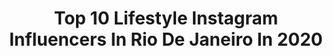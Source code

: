 ---
title: Top 10 Lifestyle Instagram Influencers In Rio De Janeiro In 2020
description: >-
  Find top lifestyle Instagram influencers in Rio De Janeiro in 2020. Most popular hashtags: #quarentena #fiqueemcasa #stayhome #quarantine.
platform: Instagram
profiles:
  - username: "gabriellegoncalves"
    fullname: >-
      GABRIELLE GONÇALVES
    location: "Brazil"
    followers: 7959
    engagement: 873
    commentsToLikes: 0.171829
    id: ck5zr0qa2vo500i147m3hncm6
    verified: false
    hashtags: "#segredodabelezachallenge, #anonovochallenge, #natalchallenge, #achadinhosrenner"
  - username: "euraissacastro"
    fullname: >-
      RAISSA CASTRO TUCHLER
    location: "Brazil"
    followers: 772698
    engagement: 519
    commentsToLikes: 0.004057
    id: ck602sfsriwm90i14n0qxc7ym
    verified: true
    hashtags: "#day1, #sosso7, #day10, #quarantine"
  - username: "comerrezarviajar"
    fullname: >-
      Marjorie e Saulo 👫✈️🌍
    location: "Brazil"
    followers: 43548
    engagement: 200
    commentsToLikes: 0.032428
    id: ck14icqpgerlu0i19zv9yiyf6
    verified: false
    hashtags: "#viagemeturismo, #arraialdajuda, #nordestebrasileiro, #verao2020"
  - username: "crispereirarezende"
    fullname: >-
      CRISTIANE REZENDE
    location: "Brazil"
    followers: 35629
    engagement: 136
    commentsToLikes: 0.430617
    id: ck5hi8ewgc6ow0i116kjwb75r
    verified: false
    hashtags: "#postoftheday, #selectumluxuryresort, #coronavirus, #stayhome"
  - username: "erikapalmer"
    fullname: >-
      Erika Palmer
    location: "Brazil"
    followers: 40415
    engagement: 186
    commentsToLikes: 0.102970
    id: ck5cksixvxiya0i1125l0gatx
    verified: false
    hashtags: "#bailedavogue, #surrealismotropical, #dolcegabbana, #erikapalmerdrops"
  - username: "kawanacartier"
    fullname: >-
      Kawana Cartier
    location: "Brazil"
    followers: 7105
    engagement: 1108
    commentsToLikes: 0.058744
    id: ck8t6keagdysr0j78itn9wpvj
    verified: false
    hashtags: "#lm, #lifestyle, #motiva, #3months"
  - username: "gab.lobo"
    fullname: >-
      Gabriela Lobo
    location: "Brazil"
    followers: 35059
    engagement: 110
    commentsToLikes: 0.076231
    id: ck0tyqas4nrl20i197e3zq8p8
    verified: false
    hashtags: "#selfie, #babiesanddogs, #parary, #saturday"
  - username: "rotina.mae.casa"
    fullname: >-
      Ana Paula 🧿
    location: "Brazil"
    followers: 69368
    engagement: 141
    commentsToLikes: 0.070239
    id: ck8t1fis8vkms0j787dpyq126
    verified: false
    hashtags: "#pillowchallenge, #talmaetalfilha"
  - username: "ttaismoraes"
    fullname: >-
      Taís
    location: "Brazil"
    followers: 276953
    engagement: 887
    commentsToLikes: 0.010555
    id: ck5c88vj38zsk0i11c4tjpoki
    verified: false
    hashtags: "#modelomorena, #calmaria, #crossfitgirls, #lookoftheday"
  - username: "renatad1as"
    fullname: >-
      Renata Dias
    location: "Brazil"
    followers: 373903
    engagement: 310
    commentsToLikes: 0.007783
    id: ck0ud81xuil6d0i19cyfdy5fs
    verified: false
    hashtags: "#exercicioemcasa, #verao2020, #love2shop, #stayhome"
---